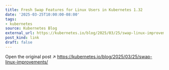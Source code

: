 ```yaml
---
title: Fresh Swap Features for Linux Users in Kubernetes 1.32
date: '2025-03-25T10:00:00-08:00'
tags:
- kubernetes
source: Kubernetes Blog
external_url: https://kubernetes.io/blog/2025/03/25/swap-linux-improvements/
post_kind: link
draft: false
---
```

Open the original post ↗ https://kubernetes.io/blog/2025/03/25/swap-linux-improvements/
